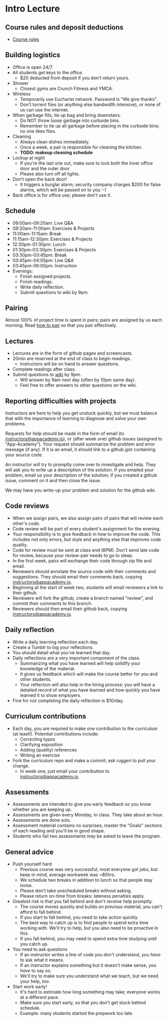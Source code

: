 # Intro Lecture

## Course rules and deposit deductions
* [Course rules](course-rules.md)

## Building logistics
* Office is open 24/7.
* All students get keys to the office.
  * $20 deducted from deposit if you don't return yours.
* Shower
  * Closest gyms are Crunch Fitness and YMCA.
* Wireless
  * Temporarily use Eucharist network. Password is "We give thanks".
  * Don't torrent files (or anything else bandwidth intensive), or
    none of us can use the internet.
* When garbage fills, tie up bag and bring downstairs.
  * Do NOT throw loose garbage into curbside bins.
  * Remember to tie up all garbage before placing in the curbside
    bins; no one likes flies.
* Cleaning
  * Always clean dishes immediately.
  * Once a week, a pair is responsible for cleaning the kitchen.
  * **TODO: makeup cleaning schedule**
* Lockup at night
  * If you're the last one out, make sure to lock both the inner
    office door and the outer door.
  * Please also turn off all lights.
* Don't open the back door!
  * It triggers a burglar alarm; security company charges $200 for
    false alarms, which will be passed on to you :-)
* Back office is for office use; please don't use it.

## Schedule
* 09:00am-09:20am: Live Q&A
* 09:20am-11:00am: Exercises & Projects
* 11:00am-11:15am: Break
* 11:15am-12:30pm: Exercises & Projects
* 12:30pm-01:30pm: Lunch
* 01:30pm-03:30pm: Exercises & Projects
* 03:30pm-03:45pm: Break
* 03:45pm-04:05pm: Live Q&A
* 03:45pm-06:00pm: Instruction
* Evenings:
  * Finish assigned projects.
  * Finish readings.
  * Write daily reflection.
  * Submit questions to wiki by 9pm.

## Pairing

Almost 100% of project time is spent in pairs; pairs are assigned by
us each morning. Read [how to pair](pair-programming.md) so that you
pair effectively.

## Lectures
* Lectures are in the form of github pages and screencasts.
* 20min are reserved at the end of class to begin readings.
  * Instructors will be on hand to answer questions.
* Complete readings after class.
* Submit questions to [wiki][course-wiki] by 9pm.
  * Will answer by 9am next day (often by 10pm same day).
  * Feel free to offer answers to other questions on the wiki.

[course-wiki]: https://github.com/ruggeri/ruby-curriculum/wiki

## Reporting difficulties with projects

Instructors are here to help you get unstuck quickly, but we must
balance that with the importance of learning to diagnose and solve
your own problems.

Requests for help should be made in the form of email (to
instructors@appacademy.io), or (after week one) github issues
(assigned to "App-Academy"). Your request should summarize the problem
and error message (if any). If it is an email, it should link to a
github gist containing your source code.

An instructor will try to promptly come over to investigate and
help. They will ask you to write up a description of the solution. If
you emailed your problem, email us your description of the solution;
if you created a github issue, comment on it and then close the issue.

We may have you write-up your problem and solution for the github wiki.

## Code reviews
* When we assign pairs, we also assign pairs of pairs that will review
  each other's code.
* Code review will be part of every student's assignment for the
  evening.
* Your responsibility is to give feedback in how to improve the
  code. This includes not only errors, but style and anything else
  that improves code quality.
* Code for review must be sent at class end (6PM). Don't send late
  code for review, because your review-pair needs to go to sleep.
* In the first week, pairs will exchange their code through zip file
  and email.
* Reviewers should annotate the source code with their comments and
  suggestions. They should email their comments back, copying
  instructors@appacademy.io.
* Beginning at the start of week two, students will email reviewers a
  link to their github.
* Reviewers will fork the github, create a branch named "review", and
  commit their comments to this branch.
* Reviewers should then email their github back, copying
  instructors@appacademy.io.

## Daily reflection
* Write a daily learning reflection each day.
* Create a Tumblr to log your reflections.
* You should detail what you've learned that day.
* Daily reflections are a very important component of the class.
  * Summarizing what you have learned will help solidify your
    knowledge of the material.
  * It gives us feedback which will make the course better for you and
    other students.
  * Your reflection will also help in the hiring process: you will
    have a detailed record of what you have learned and how quickly
    you have learned it to show employers.
* Fine for not completing the daily reflection is $10/day.

## Curriculum contributions
* Each day, you are required to make one contribution to the
  curriculum (at least!). Potential contributions include:
  * Correcting typos
  * Clarifying exposition
  * Adding (quality) references
  * Writing an exercise
* Fork the curriculum repo and make a commit; ask ruggeri to pull your
  change.
  * In week one, just email your contribution to
    instructors@appacademy.io.

## Assessments
* Assessments are intended to give you early feedback so you know
  whether you are keeping up.
* Assessments are given every Monday, in class. They take about an
  hour.
* Assessments are done solo.
* Assessment material contains no surprises; master the "Goals"
  sections of each reading and you'll be in good shape.
* Students who fail two assessments may be asked to leave the program.

## General advice
* Push yourself hard
  * Previous course was very successful, most everyone got jobs, but
    keep in mind, average workweek was ~80hrs.
  * We schedule two breaks in addition to lunch so that people stay
    loose.
  * Please don't take unscheduled breaks without asking.
  * Please return on-time from breaks: lateness penalties apply.
* Greatest risk is that you fall behind and don't receive help
  promptly.
  * The course moves quickly and builds on previous material, you
    can't afford to fall behind.
  * If you start to fall behind, you need to take action quickly.
  * The best way to catch up is to find people to spend extra time
    working with. We'll try to help, but you also need to be
    proactive in this.
  * If you fall behind, you may need to spend extra time studying
    until you catch up.
* You need to ask questions
  * If an instructor writes a line of code you don't understand, you
    *have* to ask what it means.
  * If an instructor explains something but it doesn't make sense, you
    *have* to say so.
  * We'll try to make sure you understand what we teach, but we need
    your help, too.
* Start work early!
  * It's hard to estimate how long something may take; everyone works
    at a different pace.
  * Make sure you start early, so that you don't get stuck behind
    schedule.
  * Example: many students started the prepwork too late.
